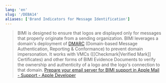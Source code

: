 ```yaml
---
lang: 'en'
slug: '/DEBA14'
aliases: ['Brand Indicators for Message Identification']
---
```


> BIMI is designed to ensure that logos are displayed only for messages that properly originate from a sending organization. BIMI leverages a domain's deployment of [DMARC](https://datatracker.ietf.org/doc/html/rfc7489) (Domain-based Message Authentication, Reporting & Conformance) to prevent domain impersonation. It works with VMCs ([[Checkmark|Verified Mark]] Certificates) and other forms of BIMI Evidence Documents to verify the ownership and authenticity of a logo and the logo's connection to that domain. [Prepare your email server for BIMI support in Apple Mail - Support - Apple Developer](https://developer.apple.com/support/bimi)
